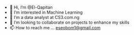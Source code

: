 - 👋 Hi, I’m @El-Qapitan
- 👀 I’m interested in Machine Learning
- 🌱 I’m a data analyst at CS3.com.ng 
- 💞️ I’m looking to collaborate on projects to enhance my skills
- 📫 How to reach me ... eseobom1@gmail.com

<!---
El-Qapitan/El-Qapitan is a ✨ special ✨ repository because its `README.md` (this file) appears on your GitHub profile.
You can click the Preview link to take a look at your changes.
--->
